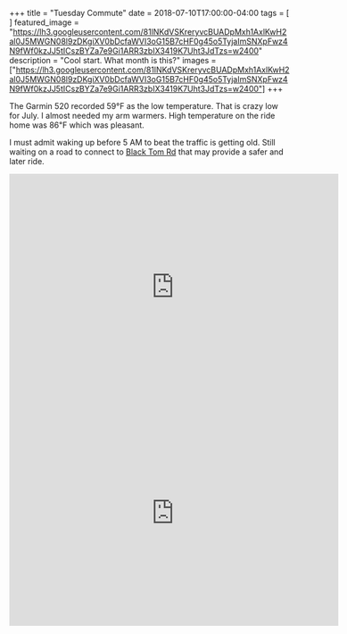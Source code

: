 +++
title =  "Tuesday Commute"
date = 2018-07-10T17:00:00-04:00
tags = [ ]
featured_image = "https://lh3.googleusercontent.com/81lNKdVSKreryvcBUADpMxh1AxlKwH2al0J5MWGN08l9zDKgiXV0bDcfaWVI3oG15B7cHF0g45o5TyjaImSNXpFwz4N9fWf0kzJJ5tICszBYZa7e9Gi1ARR3zbIX3419K7Uht3JdTzs=w2400"
description = "Cool start. What month is this?"
images = ["https://lh3.googleusercontent.com/81lNKdVSKreryvcBUADpMxh1AxlKwH2al0J5MWGN08l9zDKgiXV0bDcfaWVI3oG15B7cHF0g45o5TyjaImSNXpFwz4N9fWf0kzJJ5tICszBYZa7e9Gi1ARR3zbIX3419K7Uht3JdTzs=w2400"]
+++

The Garmin 520 recorded 59°F as the low temperature. That is crazy low for July. I almost needed my arm warmers. High temperature on the ride home was 86℉ which was pleasant.

I must admit waking up before 5 AM to beat the traffic is getting old. Still waiting on a road to connect to [Black Tom Rd](https://www.google.com/maps/place/33%C2%B009'08.8%22N+80%C2%B006'36.2%22W/@33.1524395,-80.1122457,17z/data=!3m1!4b1!4m6!3m5!1s0x0:0x0!7e2!8m2!3d33.1524351!4d-80.1100571) that may provide a safer and later ride.

<iframe height='405' width='590' frameborder='0' allowtransparency='true' scrolling='no' src='https://www.strava.com/activities/1694219932/embed/ded50b4d56088883104cb76f2e8665bf4590b508'></iframe>

<iframe height='405' width='590' frameborder='0' allowtransparency='true' scrolling='no' src='https://www.strava.com/activities/1692909548/embed/531c1dd23ed03897d434f106037d0c8e62c3648c'></iframe>
